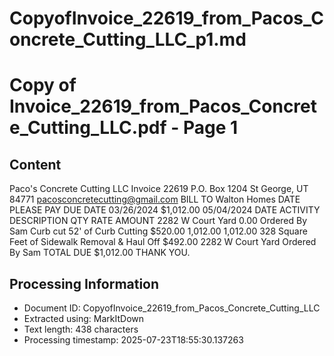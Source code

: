 # CopyofInvoice_22619_from_Pacos_Concrete_Cutting_LLC_p1.md

<!--
chunk_id: CopyofInvoice_22619_from_Pacos_Concrete_Cutting_LLC_p1
source: Copy of Invoice_22619_from_Pacos_Concrete_Cutting_LLC.pdf
page: 1
category: other
hash: 7b5afd38a8395ace365844d7d226d798589017eca5e5dad0343b5b6f7ca0fd8f
-->

# Copy of Invoice_22619_from_Pacos_Concrete_Cutting_LLC.pdf - Page 1

## Content
Paco's Concrete Cutting LLC
Invoice 22619
P.O. Box 1204
St George, UT 84771
pacosconcretecutting@gmail.com
BILL TO
Walton Homes
DATE PLEASE PAY DUE DATE
03/26/2024 $1,012.00 05/04/2024
DATE ACTIVITY DESCRIPTION QTY RATE AMOUNT
2282 W Court Yard 0.00
Ordered By Sam
Curb cut 52' of Curb Cutting $520.00 1,012.00 1,012.00
328 Square Feet of Sidewalk
Removal & Haul Off $492.00
2282 W Court Yard
Ordered By Sam
TOTAL DUE $1,012.00
THANK YOU.

## Processing Information
- Document ID: CopyofInvoice_22619_from_Pacos_Concrete_Cutting_LLC
- Extracted using: MarkItDown
- Text length: 438 characters
- Processing timestamp: 2025-07-23T18:55:30.137263